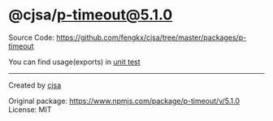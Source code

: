 # @cjsa/p-timeout@5.1.0

Source Code: https://github.com/fengkx/cjsa/tree/master/packages/p-timeout

You can find usage(exports) in [unit test](https://github.com/fengkx/cjsa/tree/master/packages/p-timeout/test/pkg.test.js)

---

Created by [cjsa](https://github.com/fengkx/cjsa/)

Original package: https://www.npmjs.com/package/p-timeout/v/5.1.0
License: MIT
